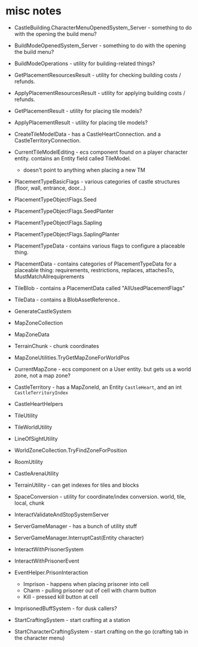 # misc notes

- CastleBuilding.CharacterMenuOpenedSystem_Server - something to do with the opening the build menu?
- BuildModeOpenedSystem_Server - something to do with the opening the build menu?

- BuildModeOperations - utility for building-related things?

- GetPlacementResourcesResult - utility for checking building costs / refunds.
- ApplyPlacementResourcesResult - utility for applying building costs / refunds.

- GetPlacementResult - utility for placing tile models?
- ApplyPlacementResult - utility for placing tile models?



- CreateTileModelData - has a CastleHeartConnection. and a CastleTerritoryConnection.

- CurrentTileModelEditing - ecs component found on a player character entity. contains an Entity field called TileModel.
  - doesn't point to anything when placing a new TM




- PlacementTypeBasicFlags - various categories of castle structures (floor, wall, entrance, door...)

- PlacementTypeObjectFlags.Seed
- PlacementTypeObjectFlags.SeedPlanter

- PlacementTypeObjectFlags.Sapling
- PlacementTypeObjectFlags.SaplingPlanter

- PlacementTypeData - contains various flags to configure a placeable thing.
- PlacementData - contains categories of PlacementTypeData for a placeable thing: requirements, restrictions, replaces, attachesTo, MustMatchAllrequiprements

- TileBlob - contains a PlacementData called "AllUsedPlacementFlags"
- TileData - contains a BlobAssetReference<TileBlob>..



- GenerateCastleSystem


- MapZoneCollection
- MapZoneData
- TerrainChunk - chunk coordinates

- MapZoneUtilities.TryGetMapZoneForWorldPos


- CurrentMapZone - ecs component on a User entity. but gets us a world zone, not a map zone?

- CastleTerritory - has a MapZoneId, an Entity `CastleHeart`, and an int `CastleTerritoryIndex`

- CastleHeartHelpers


- TileUtility
- TileWorldUtility


- LineOfSightUtility

- WorldZoneCollection.TryFindZoneForPosition

- RoomUtility

- CastleArenaUtility

- TerrainUtility - can get indexes for tiles and blocks

- SpaceConversion - utility for coordinate/index conversion. world, tile, local, chunk


- InteractValidateAndStopSystemServer


- ServerGameManager - has a bunch of utility stuff

- ServerGameManager.InterruptCast(Entity character)

- InteractWithPrisonerSystem
- InteractWithPrisonerEvent
- EventHelper.PrisonInteraction
  - Imprison - happens when placing prisoner into cell
  - Charm - pulling prisoner out of cell with charm button
  - Kill - pressed kill button at cell

- ImprisonedBuffSystem - for dusk callers?


- StartCraftingSystem - start crafting at a station
- StartCharacterCraftingSystem - start crafting on the go (crafting tab in the character menu)
